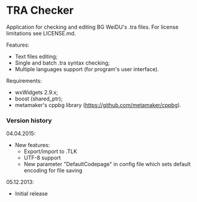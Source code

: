 # TRA Checker

Application for checking and editing BG WeiDU's .tra files.
For license limitations see LICENSE.md.

Features:
  - Text files editing;
  - Single and batch .tra syntax checking;
  - Multiple languages support (for program's user interface).

Requirements:
  - wxWidgets 2.9.x;
  - boost (shared_ptr);
  - metamaker's cppbg library (https://github.com/metamaker/cppbg).
 
### Version history

04.04.2015:
  - New features: 
    - Export/import to .TLK
    - UTF-8 support
    - New parameter "DefaultCodepage" in config file which sets default encoding for file saving

05.12.2013:
  - Initial release